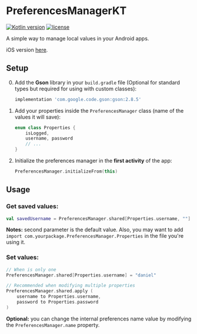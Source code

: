 # PreferencesManagerKT

[![Kotlin version](https://img.shields.io/badge/Kotlin-1.2-brightgreen.svg)](https://kotlinlang.org/)
[![license](https://img.shields.io/badge/license-MIT-blue.svg)](https://github.com/illescasDaniel/PreferencesManagerKT/blob/master/LICENSE)

A simple way to manage local values in your Android apps.

iOS version [here](https://github.com/illescasDaniel/PreferencesManagerSwift).

Setup
-----

0. Add the **Gson** library in your `build.gradle` file (Optional for standard types but required for using with custom classes):
	```gradle
	implementation 'com.google.code.gson:gson:2.8.5'
	```
1. Add your properties inside the `PreferencesManager` class (name of the values it will save):
	```kotlin
	enum class Properties {
	    isLogged,
	    username, password
	    // ...
	}
	```
2. Initialize the preferences manager in the **first activity** of the app:

	```kotlin
	PreferencesManager.initializeFrom(this)
	```

Usage
-----

### Get saved values:

```Kotlin
val savedUsername = PreferencesManager.shared[Properties.username, ""]
```

**Notes:** second parameter is the default value. Also, you may want to add `import com.yourpackage.PreferencesManager.Properties` in the file you're using it.

### **Set** values:

```kotlin
// When is only one
PreferencesManager.shared[Properties.username] = "daniel"

// Recommended when modifying multiple properties
PreferencesManager.shared.apply (
    username to Properties.username,
    password to Properties.password
)
```
**Optional:** you can change the internal preferences name value by modifying the `PreferencesManager.name` property.